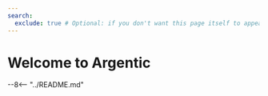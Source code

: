 ```yaml
---
search:
  exclude: true # Optional: if you don't want this page itself to appear in search results, only its content
---
```


# Welcome to Argentic

--8<-- "../README.md" 